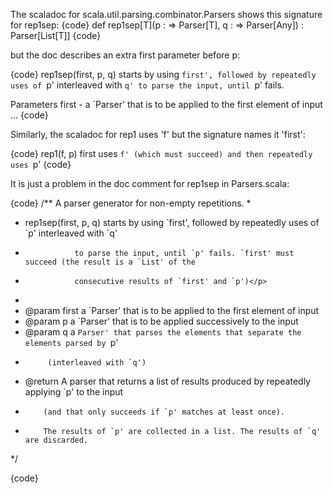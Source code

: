 The scaladoc for scala.util.parsing.combinator.Parsers shows this signature for rep1sep:
{code}
def  rep1sep[T](p : => Parser[T], q : => Parser[Any]) : Parser[List[T]]
{code}

but the doc describes an extra first parameter before p:

{code}
    rep1sep(first, p, q) starts by using `first', followed by repeatedly uses of `p' interleaved with `q' to parse the input, until `p' fails. 

Parameters
    first - a `Parser' that is to be applied to the first element of input
...
{code}

Similarly, the scaladoc for rep1 uses 'f' but the signature names it 'first':

{code}
rep1(f, p) first uses `f' (which must succeed) and then repeatedly uses `p' 
{code}

It is just a problem in the doc comment for rep1sep in Parsers.scala:

{code}
  /** A parser generator for non-empty repetitions.
   *  
   *  <p>rep1sep(first, p, q) starts by using `first', followed by repeatedly uses of `p' interleaved with `q' 
   *                to parse the input, until `p' fails. `first' must succeed (the result is a `List' of the 
   *                consecutive results of `first' and `p')</p>
   *
   * @param first a `Parser' that is to be applied to the first element of input
   * @param p a `Parser' that is to be applied successively to the input
   * @param q a `Parser' that parses the elements that separate the elements parsed by `p' 
   *          (interleaved with `q')   
   * @return A parser that returns a list of results produced by repeatedly applying `p' to the input
   *         (and that only succeeds if `p' matches at least once).
   *         The results of `p' are collected in a list. The results of `q' are discarded.    
   */

{code}
